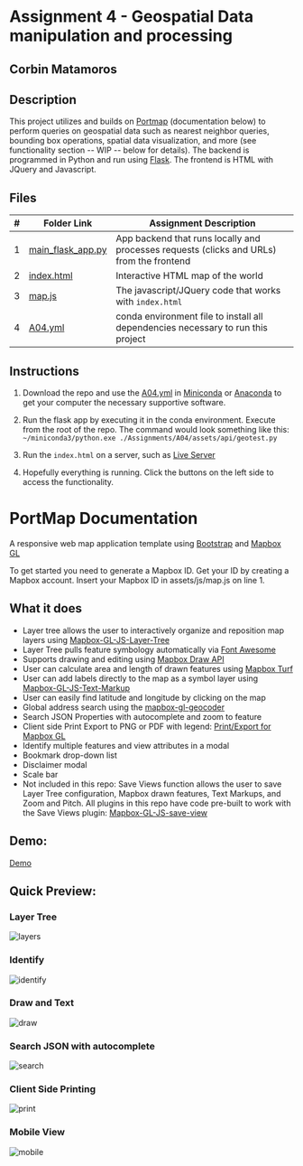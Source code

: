 # Assignment 4 - Geospatial Data manipulation and processing

## Corbin Matamoros

## Description

This project utilizes and builds on [Portmap](https://github.com/portofportlandgis/portmap) (documentation below) to perform queries on geospatial data such as nearest neighbor queries, bounding box operations, spatial data visualization, and more (see functionality section -- WIP -- below for details). The backend is programmed in Python and run using [Flask](https://flask.palletsprojects.com/en/1.1.x/). The frontend is HTML with JQuery and Javascript.

## Files

|   #   | Folder Link | Assignment Description |
| :---: | ----------- | ---------------------- |
|   1    | [main_flask_app.py](./assets/api/main_flask_app.py) | App backend that runs locally and processes requests (clicks and URLs) from the frontend |
|   2    | [index.html](index.html) | Interactive HTML map of the world |
|   3    | [map.js](./assets/js/map.js) | The javascript/JQuery code that works with `index.html` |
|   4    | [A04.yml](A04.yml) | conda environment file to install all dependencies necessary to run this project |

## Instructions

1. Download the repo and use the [A04.yml](A04.yml) in [Miniconda](https://docs.conda.io/en/latest/miniconda.html) or [Anaconda](https://conda.io/projects/conda/en/latest/user-guide/install/index.html) to get your computer the necessary supportive software.

2. Run the flask app by executing it in the conda environment. Execute from the root of the repo. The command would look something like this: `~/miniconda3/python.exe ./Assignments/A04/assets/api/geotest.py`

3. Run the `index.html` on a server, such as [Live Server](https://marketplace.visualstudio.com/items?itemName=ritwickdey.LiveServer)

4. Hopefully everything is running. Click the buttons on the left side to access the functionality.

#

# PortMap Documentation

A responsive web map application template using [Bootstrap](https://getbootstrap.com/) and [Mapbox GL](https://www.mapbox.com/mapbox-gl-js/api/)

To get started you need to generate a Mapbox ID. Get your ID by creating a Mapbox account. Insert your Mapbox ID in assets/js/map.js on line 1.

## What it does

* Layer tree allows the user to interactively organize and reposition map layers using [Mapbox-GL-JS-Layer-Tree](https://github.com/TheGartrellGroup/Mapbox-GL-JS-Layer-Tree)
* Layer Tree pulls feature symbology automatically via [Font Awesome](http://fontawesome.io/ )
* Supports drawing and editing using [Mapbox Draw API](https://github.com/mapbox/mapbox-gl-draw)
* User can calculate area and length of drawn features using [Mapbox Turf](https://www.mapbox.com/help/define-turf/)
* User can add labels directly to the map as a symbol layer using [Mapbox-GL-JS-Text-Markup](https://github.com/TheGartrellGroup/Mapbox-GL-JS-Text-Markup)
* User can easily find latitude and longitude by clicking on the map 
* Global address search using the [mapbox-gl-geocoder](https://github.com/mapbox/mapbox-gl-geocoder)
* Search JSON Properties with autocomplete and zoom to feature
* Client side Print Export to PNG or PDF with legend: [Print/Export for Mapbox GL](https://github.com/TheGartrellGroup/Mapbox-GL-Print-Export-For-Port)
* Identify multiple features and view attributes in a modal
* Bookmark drop-down list
* Disclaimer modal 
* Scale bar 
* Not included in this repo: Save Views function allows the user to save Layer Tree configuration, Mapbox drawn features, Text Markups, and Zoom and Pitch. All plugins in this repo have code pre-built to work with the Save Views plugin: [Mapbox-GL-JS-save-view](https://github.com/TheGartrellGroup/Mapbox-GL-JS-save-view)


## Demo:
[Demo](https://cdettlaff.github.io./)


## Quick Preview:

### Layer Tree 
![layers](https://user-images.githubusercontent.com/17071327/33678147-c6cf833a-da6f-11e7-9b74-b3f4fd59ea26.gif)

### Identify 
![identify](https://user-images.githubusercontent.com/17071327/33678145-c69bbfe6-da6f-11e7-89ba-08cb0b4d2827.gif)

### Draw and Text
![draw](https://user-images.githubusercontent.com/17071327/33678143-c650e782-da6f-11e7-8771-2537d8bf6c31.gif)

### Search JSON with autocomplete
![search](https://user-images.githubusercontent.com/17071327/33678150-c80cdd74-da6f-11e7-8d16-e6a9dfdbb43b.gif)

### Client Side Printing  
![print](https://user-images.githubusercontent.com/17071327/33678149-c7da0f8e-da6f-11e7-8883-6d4d06af7da5.gif)

### Mobile View   
![mobile](https://user-images.githubusercontent.com/17071327/33678148-c70a666c-da6f-11e7-81c8-cdb6e7e99de8.gif)

